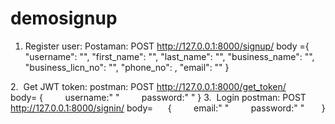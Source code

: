 # demosignup
1. Register user: 
Postaman: POST http://127.0.0.1:8000/signup/
body ={ "username": "", 
          "first_name": "", 
          "last_name": "", 
          "business_name": "", 
          "business_licn_no": "", 
          "phone_no": , "email": ""
     }

2.  Get JWT token:
postman: POST http://127.0.0.1:8000/get_token/
body= {         username:" "         
                 password:" "
      }
3.  Login 
postman: POST http://127.0.0.1:8000/signin/
body=      {         email:" "         
                    password:" "
            }
